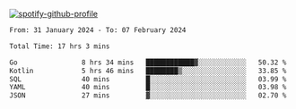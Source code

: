 [![spotify-github-profile](https://spotify-github-profile.vercel.app/api/view?uid=313pysyt3uxkjdidtiuvzf7nrnnu&cover_image=true&theme=natemoo-re&show_offline=false&background_color=121212&interchange=false&bar_color=53b14f&bar_color_cover=false)](https://spotify-github-profile.vercel.app/api/view?uid=313pysyt3uxkjdidtiuvzf7nrnnu&redirect=true)

<!--START_SECTION:waka-->

```txt
From: 31 January 2024 - To: 07 February 2024

Total Time: 17 hrs 3 mins

Go                8 hrs 34 mins   ████████████▓░░░░░░░░░░░░   50.32 %
Kotlin            5 hrs 46 mins   ████████▒░░░░░░░░░░░░░░░░   33.85 %
SQL               40 mins         █░░░░░░░░░░░░░░░░░░░░░░░░   03.99 %
YAML              40 mins         █░░░░░░░░░░░░░░░░░░░░░░░░   03.98 %
JSON              27 mins         ▓░░░░░░░░░░░░░░░░░░░░░░░░   02.70 %
```

<!--END_SECTION:waka-->